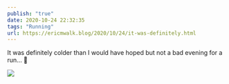 ```yaml
---
publish: "true"
date: 2020-10-24 22:32:35
tags: "Running"
url: https://ericmwalk.blog/2020/10/24/it-was-definitely.html
---
```


It was definitely colder than I would have hoped but not a bad evening for a run... 🏃

![](https://ericmwalk.blog/uploads/2020/729d1c618e.jpg)